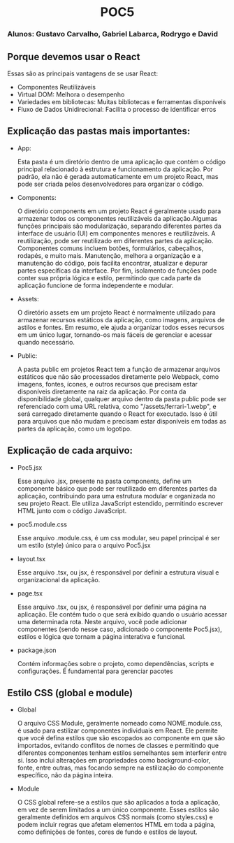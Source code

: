 <!-- Alunos envolvidos no projeto: Gustavo Carvalho, Gabriel Labarca, Rodrygo e David -->

<body>
    <!-- Título Geral -->
    <h1 align="center">POC5</h1>
    <h3>Alunos: Gustavo Carvalho, Gabriel Labarca, Rodrygo e David</h3>
    <!-- Vantagens de se usar React -->
    <h2>Porque devemos usar o React</h2>
    <p>Essas são as principais vantagens de se usar React: </p>
    <ul>
        <li> Componentes Reutilizáveis </li>
        <li> Virtual DOM: Melhora o desempenho </li>
        <li> Variedades em bibliotecas: Muitas bibliotecas e ferramentas disponíveis </li>
        <li> Fluxo de Dados Unidirecional: Facilita o processo de identificar erros </li>
    </ul>
    <!-- Explicação das pastas -->
    <h2>Explicação das pastas mais importantes: </h2>
    <ul>
        <li>App:</li>
            <p>Esta pasta é um diretório dentro de uma aplicação que contém o código principal relacionado à estrutura e funcionamento da aplicação. Por padrão, ela não é gerada automaticamente em um projeto React, mas pode ser criada pelos desenvolvedores para organizar o código.</p>
        <li>Components:</li>
            <p>O diretório components em um projeto React é geralmente usado para armazenar todos os componentes reutilizáveis da aplicação.Algumas funções principais são modularização, separando diferentes partes da interface de usuário (UI) em componentes menores e reutilizáveis. A reutilização, pode ser reutilizado em diferentes partes da aplicação. Componentes comuns incluem botões, formulários, cabeçalhos, rodapés, e muito mais. Manutenção, melhora a organização e a manutenção do código, pois facilita encontrar, atualizar e depurar partes específicas da interface. Por fim, isolamento de funções pode conter sua própria lógica e estilo, permitindo que cada parte da aplicação funcione de forma independente e modular. </p>
        <li>Assets:</li>
           <p>O diretório assets em um projeto React é normalmente utilizado para armazenar recursos estáticos da aplicação, como imagens, arquivos de astilos e fontes. Em resumo, ele ajuda a organizar todos esses recursos em um único lugar, tornando-os mais fáceis de gerenciar e acessar quando necessário. </p>
        <li>Public: </li>
           <p>A pasta public em projetos React tem a função de armazenar arquivos estáticos que não são processados diretamente pelo Webpack, como imagens, fontes, ícones, e outros recursos que precisam estar disponíveis diretamente na raiz da aplicação. Por conta da disponibilidade global, qualquer arquivo dentro da pasta public pode ser referenciado com uma URL relativa, como "/assets/ferrari-1.webp", e será carregado diretamente quando o React for executado. Isso é útil para arquivos que não mudam e precisam estar disponíveis em todas as partes da aplicação, como um logotipo.</p>
    </ul>
    <!-- Explicação de cada arquivo -->
    <h2> Explicação de cada arquivo: </h2>
    <ul>
        <!-- Poc05.jsx -->
        <li>Poc5.jsx</li>
        <p> Esse arquivo .jsx, presente na pasta components, define um componente básico que pode ser reutilizado em diferentes partes da aplicação, contribuindo para uma estrutura modular e organizada no seu projeto React. Ele utiliza JavaScript estendido, permitindo escrever HTML junto com o código JavaScript.</p>
        <!-- poc5.module.css -->
        <li> poc5.module.css </li>
        <p> Esse arquivo .module.css, é um css modular, seu papel principal é ser um estilo (style) único para o arquivo Poc5.jsx</p>
        <!-- layout.tsx -->
        <li> layout.tsx </li>
        <p> Esse arquivo .tsx, ou jsx, é responsável por definir a estrutura visual e organizacional da aplicação. </p>
        <!-- page.tsx -->
        <li> page.tsx </li>
        <p> Esse arquivo .tsx, ou jsx, é responsável por definir uma página na aplicação. Ele contém tudo o que será exibido quando o usuário acessar uma determinada rota. Neste arquivo, você pode adicionar componentes (sendo nesse caso, adicionado o componente Poc5.jsx), estilos e lógica que tornam a página interativa e funcional. </p>
        <!-- package.json -->
        <li>package.json</li>
        <p> Contém informações sobre o projeto, como dependências, scripts e configurações. É fundamental para gerenciar pacotes </p>
    </ul>
    <!-- ESTILO CSS -->
    <h2>Estilo CSS (global e module)</h2>
    <ul>
        <li>Global</li>
        <p> O arquivo CSS Module, geralmente nomeado como NOME.module.css, é usado para estilizar componentes individuais em React. Ele permite que você defina estilos que são escopados ao componente em que são importados, evitando conflitos de nomes de classes e permitindo que diferentes componentes tenham estilos semelhantes sem interferir entre si. Isso inclui alterações em propriedades como background-color, fonte, entre outras, mas focando sempre na estilização do componente específico, não da página inteira. </p>
        <li>Module</li>
        <p> O CSS global refere-se a estilos que são aplicados a toda a aplicação, em vez de serem limitados a um único componente. Esses estilos são geralmente definidos em arquivos CSS normais (como styles.css) e podem incluir regras que afetam elementos HTML em toda a página, como definições de fontes, cores de fundo e estilos de layout.
    </ul>

</body>
